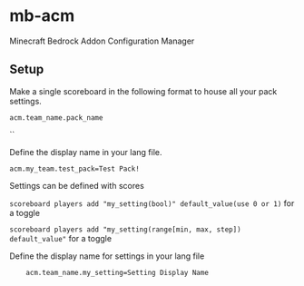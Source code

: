 # mb-acm
 Minecraft Bedrock Addon Configuration Manager


## Setup
Make a single scoreboard in the following format to house all your pack settings.

`acm.team_name.pack_name`

``

Define the display name in your lang file.

`acm.my_team.test_pack=Test Pack!`

Settings can be defined with scores

`scoreboard players add "my_setting(bool)" default_value(use 0 or 1)` for a toggle

`scoreboard players add "my_setting(range[min, max, step]) default_value"` for a toggle

Define the display name for settings in your lang file 

```
    acm.team_name.my_setting=Setting Display Name
```